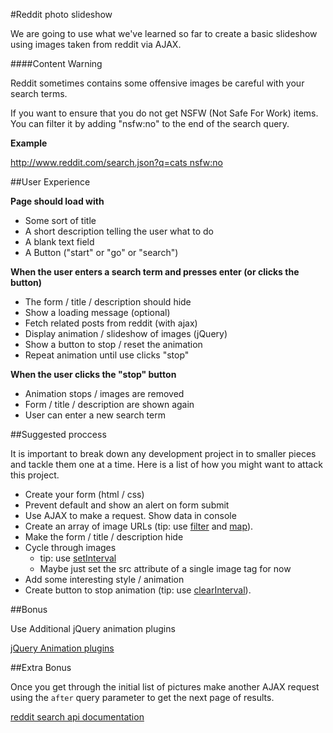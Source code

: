 #Reddit photo slideshow

We are going to use what we've learned so far to create a basic slideshow using images taken from reddit via AJAX.

####Content Warning

Reddit sometimes contains some offensive images be careful with your search terms.

If you want to ensure that you do not get NSFW (Not Safe For Work) items. You can filter it by adding "nsfw:no" to the end of the search query.

**Example**

[http://www.reddit.com/search.json?q=cats nsfw:no](http://www.reddit.com/search.json?q=cats+nsfw:no)



##User Experience

**Page should load with**

* Some sort of title
* A short description telling the user what to do
* A blank text field
* A Button ("start" or "go" or "search")

**When the user enters a search term and presses enter (or clicks the button)**

* The form / title / description should hide
* Show a loading message (optional)
* Fetch related posts from reddit (with ajax)
* Display animation / slideshow of images (jQuery)
* Show a button to stop / reset the animation
* Repeat animation until use clicks "stop"

**When the user clicks the "stop" button**

* Animation stops / images are removed
* Form / title / description are shown again
* User can enter a new search term


##Suggested proccess

It is important to break down any development project in to smaller pieces and tackle them one at a time. Here is a list of how you might want to attack this project.

* Create your form (html / css)
* Prevent default and show an alert on form submit
* Use AJAX to make a request. Show data in console
* Create an array of image URLs (tip: use [filter](https://developer.mozilla.org/en-US/docs/Web/JavaScript/Reference/Global_Objects/Array/filter) and [map](https://developer.mozilla.org/en-US/docs/Web/JavaScript/Reference/Global_Objects/Array/map)).
* Make the form / title / description hide
* Cycle through images
    * tip: use [setInterval](https://developer.mozilla.org/en-US/docs/Web/API/WindowTimers/setInterval)
    * Maybe just set the src attribute of a single image tag for now
* Add some interesting style / animation
* Create button to stop animation (tip: use [clearInterval](https://developer.mozilla.org/en-US/docs/Web/API/WindowTimers/clearInterval)).


##Bonus

Use Additional jQuery animation plugins

[jQuery Animation plugins](http://plugins.jquery.com/tag/animation/)

##Extra Bonus

Once you get through the initial list of pictures make another AJAX request using the `after` query parameter to get the next page of results.

[reddit search api documentation](https://www.reddit.com/dev/api#GET_search)